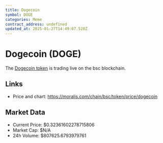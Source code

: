 ```yaml
---
title: Dogecoin
symbol: DOGE
categories: Meme
contract_address: undefined
updated_at: 2025-01-27T14:49:07.528Z
---
```


# Dogecoin (DOGE)
The [Dogecoin token](https://moralis.com/chain/bsc/token/price/dogecoin) is trading live on the bsc blockchain.

## Links
- Price and chart: https://moralis.com/chain/bsc/token/price/dogecoin

## Market Data
- Current Price: $0.32361602278715806
- Market Cap: $N/A
- 24h Volume: $807625.6793979761
